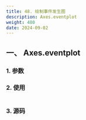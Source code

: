```yaml
---
title: 48. 绘制事件发生图
description: Axes.eventplot
weight: 480
date: 2024-09-02
---
```

<style>
th, td {
  border: 1px solid rgb(190, 190, 190);
}
</style>


## 一、 Axes.eventplot


### 1. 参数




### 2. 使用



```python


```


### 3. 源码
```python

```




